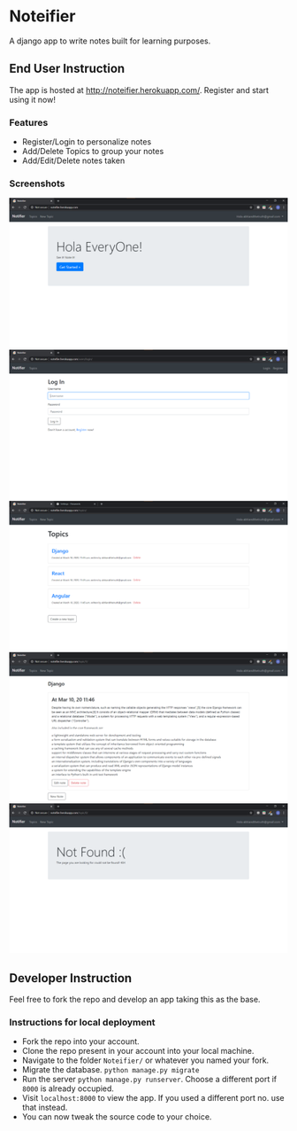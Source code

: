 # Noteifier
A django app to write notes built for learning purposes. 

## End User Instruction

The app is hosted at http://noteifier.herokuapp.com/. Register and start using it now!

### Features

* Register/Login to personalize notes
* Add/Delete Topics to group your notes
* Add/Edit/Delete notes taken

### Screenshots
![image](images/image1.png)
![image](images/image2.png)
![image](images/image3.png)
![image](images/image4.png)
![image](images/image5.png)

## Developer Instruction

Feel free to fork the repo and develop an app taking this as the base.

### Instructions for local deployment

* Fork the repo into your account.
* Clone the repo present in your account into your local machine.
* Navigate to the folder `Noteifier/` or whatever you named your fork.
* Migrate the database. `python manage.py migrate`
* Run the server `python manage.py runserver`. Choose a different port if `8000` is already occupied.
* Visit `localhost:8000` to view the app. If you used a different port no. use that instead.
* You can now tweak the source code to your choice.
